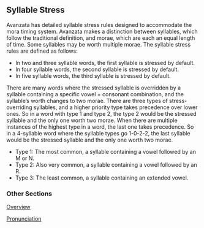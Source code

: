 ## Syllable Stress  
Avanzata has detailed syllable stress rules designed to accommodate the mora timing system. Avanzata makes a distinction between syllables, which follow the traditional definition, and morae, which are each an equal length of time. Some syllables may be worth multiple morae. The syllable stress rules are defined as follows:

- In two and three syllable words, the first syllable is stressed by default.  
- In four syllable words, the second syllable is stressed by default.  
- In five syllable words, the third syllable is stressed by default.

There are many words where the stressed syllable is overridden by a syllable containing a specific vowel \+ consonant combination, and the syllable’s worth changes to two morae. There are three types of stress-overriding syllables, and a higher priority type takes precedence over lower ones. So in a word with type 1 and type 2, the type 2 would be the stressed syllable and the only one worth two morae. When there are multiple instances of the highest type in a word, the last one takes precedence. So in a 4-syllable word where the syllable types go 1-0-2-2, the last syllable would be the stressed syllable and the only one worth two morae.

- Type 1: The most common, a syllable containing a vowel followed by an M or N.  
- Type 2: Also very common, a syllable containing a vowel followed by an R.  
- Type 3: The least common, a syllable containing an extended vowel.

### Other Sections
[Overview](README.md)

[Pronunciation](Pronunciation.md)
